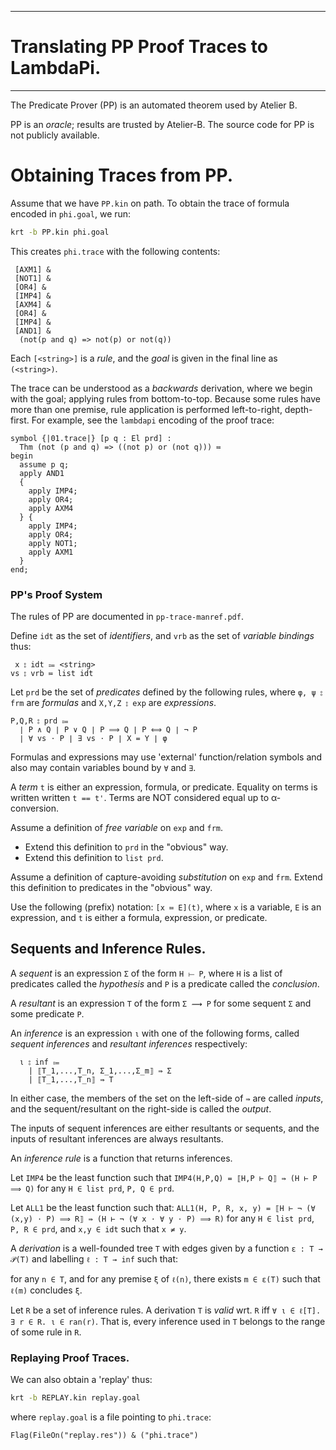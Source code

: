 -----------------------------------------
# Translating PP Proof Traces to LambdaPi.
-----------------------------------------

The Predicate Prover (PP) is an automated theorem used by Atelier B.

PP is an *oracle*; results are trusted by Atelier-B.
The source code for PP is not publicly available.

# Obtaining Traces from PP.

Assume that we have `PP.kin` on path.
To obtain the trace of formula encoded in `phi.goal`, we run:
```bash
krt -b PP.kin phi.goal
```
This creates `phi.trace` with the following contents:
```
﻿ [AXM1] &
 [NOT1] &
 [OR4] &
 [IMP4] &
 [AXM4] &
 [OR4] &
 [IMP4] &
 [AND1] &
  (not(p and q) => not(p) or not(q))
```
Each `[<string>]` is a *rule*, and the *goal* is given in
the final line as `(<string>)`.

The trace can be understood as a *backwards* derivation,
where we begin with the goal; applying rules from bottom-to-top.
Because some rules have more than one premise, rule application
is performed left-to-right, depth-first.
For example, see the `lambdapi` encoding of the proof trace:
```lambdapi
symbol {|01.trace|} [p q : El prd] :
  Thm (not (p and q) => ((not p) or (not q))) ≔
begin
  assume p q;
  apply AND1
  {
    apply IMP4;
    apply OR4;
    apply AXM4
  } {
    apply IMP4;
    apply OR4;
    apply NOT1;
    apply AXM1
  }
end;
```

### PP's Proof System

The rules of PP are documented in `pp-trace-manref.pdf`.

<!--definition-->
Define `idt` as the set of *identifiers*, and `vrb` as the
set of *variable bindings* thus:
```
 x ⦂ idt ⩴ <string>
vs ⦂ vrb ≔ list idt
```
<!--end-->

<!--definition-->
Let `prd` be the set of *predicates* defined by the
following rules, where `φ, ψ ⦂ frm` are *formulas*
and `X,Y,Z ⦂ exp` are *expressions*.
```
P,Q,R ⦂ prd ⩴
  ∣ P ∧ Q ∣ P ∨ Q ∣ P ⟹ Q ∣ P ⟺ Q ∣ ¬ P
  ∣ ∀ vs ⋅ P ∣ ∃ vs ⋅ P ∣ X = Y ∣ φ
```
Formulas and expressions may use 'external'
function/relation symbols and also may contain variables
bound by `∀` and `∃`.

A *term* `t` is either an expression, formula, or predicate.
Equality on terms is written written `t == t'`.
Terms are NOT considered equal up to α-conversion.
<!--end-->

<!--definition-->
Assume a definition of *free variable* on `exp` and `frm`.
- Extend this definition to `prd` in the "obvious" way.
- Extend this definition to `list prd`.
<!--end-->

<!--definition-->
Assume a definition of capture-avoiding *substitution*
on `exp` and `frm`. Extend this definition to predicates
in the "obvious" way.

Use the following (prefix) notation:
  `[x ≔ E](t)`,
where `x` is a variable, `E` is an expression,
and `t` is either a formula, expression, or predicate.
<!---->


## Sequents and Inference Rules.

<!--definition-->
A *sequent* is an expression `Σ` of the form `H ⟝ P`,
where `H` is a list of predicates called the *hypothesis*
and `P` is a predicate called the *conclusion*.
<!--end-->

<!--definition-->
A *resultant* is an expression `T` of the form `Σ ⟿ P`
for some sequent `Σ` and some predicate `P`.
<!--end-->

<!--definition-->
An *inference* is an expression `ι` with one of the
following forms, called *sequent inferences* and
*resultant inferences* respectively:
```
  ι ⦂ inf ⩴
    | ⟦T_1,...,T_n, Σ_1,...,Σ_m⟧ ⇛ Σ
    | ⟦T_1,...,T_n⟧ ⇛ T
```
In either case, the members of the set on the left-side
of `⇛` are called *inputs*, and the sequent/resultant on
the right-side is called the *output*.

The inputs of sequent inferences are either resultants
or sequents, and the inputs of resultant inferences are
always resultants.
<!--end-->

<!--definition-->
An *inference rule* is a function that returns inferences.
<!--end-->

<!--example: no resultants, no side conditions -->
Let `IMP4` be the least function such that
  `IMP4(H,P,Q) = ⟦H,P ⊢ Q⟧ ⇛ (H ⊢ P ⟹ Q)`
for any `H ∈ list prd`, `P, Q ∈ prd`.
<!--end-->

<!--example: no resultants, side condition. -->
Let `ALL1` be the least function such that:
 `ALL1(H, P, R, x, y) =
    ⟦H ⊢ ¬ (∀ (x,y) ⋅ P) ⟹ R⟧
  ⇛ (H ⊢ ¬ (∀ x ⋅ ∀ y ⋅ P) ⟹ R)`
for any `H ∈ list prd`, `P, R ∈ prd`, and `x,y ∈ idt`
such that `x ≠ y`.
<!--end-->


<!--definition-->
A *derivation* is a well-founded tree `T` with edges given
by a function `ε : T → 𝒫(T)` and labelling `ℓ : T → inf`
such that:

  for any `n ∈ T`, and for any premise `ξ` of `ℓ(n)`,
  there exists `m ∈ ε(T)` such that `ℓ(m)` concludes `ξ`.

Let `R` be a set of inference rules.
A derivation `T` is *valid* wrt. `R` iff
  `∀ ι ∈ ℓ[T]. ∃ r ∈ R. ι ∈ ran(r)`.
That is, every inference used in `T` belongs to the
range of some rule in `R`.
<!--end-->




<!--todo:
  lambdapi encoding of syntax,
  lambdapi encoding of rules, side conditions, .... -->




### Replaying Proof Traces.

We can also obtain a 'replay' thus:
```bash
krt -b REPLAY.kin replay.goal
```
where `replay.goal` is a file pointing to `phi.trace`:
```
Flag(FileOn("replay.res")) & ("phi.trace")
```
